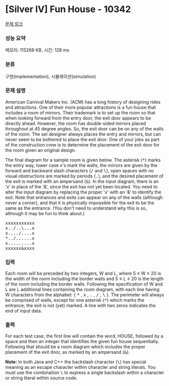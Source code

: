 # [Silver IV] Fun House - 10342 

[문제 링크](https://www.acmicpc.net/problem/10342) 

### 성능 요약

메모리: 115268 KB, 시간: 128 ms

### 분류

구현(implementation), 시뮬레이션(simulation)

### 문제 설명

<p>American Carnival Makers Inc. (ACM) has a long history of designing rides and attractions. One of their more popular attractions is a fun house that includes a room of mirrors. Their trademark is to set up the room so that when looking forward from the entry door, the exit door appears to be directly ahead. However, the room has double-sided mirrors placed throughout at 45 degree angles. So, the exit door can be on any of the walls of the room. The set designer always places the entry and mirrors, but can never seem to be bothered to place the exit door. One of your jobs as part of the construction crew is to determine the placement of the exit door for the room given an original design.</p>

<p>The final diagram for a sample room is given below. The asterisk (<kbd>*</kbd>) marks the entry way, lower case x's mark the walls, the mirrors are given by the forward and backward slash characters (<kbd>/</kbd> and <kbd>\</kbd>), open spaces with no visual obstructions are marked by periods (<kbd>.</kbd>), and the desired placement of the exit is marked with an ampersand (<kbd>&</kbd>). In the input diagram, there is an 'x' in place of the '&', since the exit has not yet been located. You need to alter the input diagram by replacing the proper 'x' with an '&' to identify the exit. Note that entrances and exits can appear on any of the walls (although never a corner), and that it is physically impossible for the exit to be the same as the entrance. (You don't need to understand why this is so, although it may be fun to think about.)</p>

<pre>xxxxxxxxxxx
x../..\...x
x..../....x
*../......x
x.........x
xxxxxx&xxxx
</pre>

### 입력 

 <p>Each room will be preceded by two integers, W and L, where 5 ≤ W ≤ 20 is the width of the room including the border walls and 5 ≤ L ≤ 20 is the length of the room including the border walls. Following the specification of W and L are L additional lines containing the room diagram, with each line having W characters from the alphabet: { <kbd>*</kbd> , <kbd>x</kbd> , <kbd>.</kbd> , <kbd>/</kbd> , <kbd>\</kbd> }. The perimeter will always be comprised of walls, except for one asterisk (<kbd>*</kbd>) which marks the entrance; the exit is not (yet) marked. A line with two zeros indicates the end of input data.</p>

### 출력 

 <p>For each test case, the first line will contain the word, HOUSE, followed by a space and then an integer that identifies the given fun house sequentially. Following that should be a room diagram which includes the proper placement of the exit door, as marked by an ampersand (<kbd>&</kbd>).</p>

<p><strong>Note:</strong>  In both Java and C++ the backslash character (<kbd>\</kbd>) has special meaning as an escape character within character and string literals. You must use the combination <kbd><span>\</span></kbd> to express a single backslash within a character or string literal within source code.</p>

